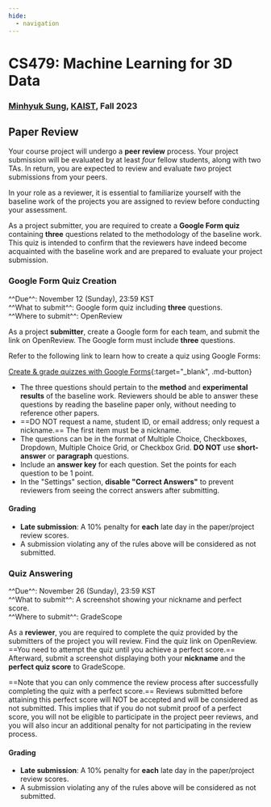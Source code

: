 ```yaml
---
hide:
  - navigation
---
```


# CS479: Machine Learning for 3D Data

<h3><b>
<a href="http://mhsung.github.io/" target="_blank">Minhyuk Sung</a>, <a href="https://www.kaist.ac.kr/" target="_blank">KAIST</a>, Fall 2023
</b></h3>

## Paper Review

Your course project will undergo a **peer review** process. Your project submission will be evaluated by at least *four* fellow students, along with two TAs. In return, you are expected to review and evaluate *two* project submissions from your peers.

In your role as a reviewer, it is essential to familiarize yourself with the baseline work of the projects you are assigned to review before conducting your assessment.

As a project submitter, you are required to create a **Google Form quiz** containing **three** questions related to the methodology of the baseline work. This quiz is intended to confirm that the reviewers have indeed become acquainted with the baseline work and are prepared to evaluate your project submission.


### **Google Form Quiz Creation**

^^Due^^: November 12 (Sunday), 23:59 KST  
^^What to submit^^: Google form quiz including **three** questions.  
^^Where to submit^^: OpenReview  

As a project **submitter**, create a Google form for each team, and submit the link on OpenReview. The Google form must include **three** questions.

Refer to the following link to learn how to create a quiz using Google Forms:

[Create & grade quizzes with Google Forms](https://support.google.com/docs/answer/7032287?sjid=12737264956254924123-NA){:target="_blank", .md-button}

- The three questions should pertain to the **method** and **experimental results** of the baseline work. Reviewers should be able to answer these questions by reading the baseline paper only, without needing to reference other papers.
- ==DO NOT request a name, student ID, or email address; only request a nickname.== The first item must be a nickname.
- The questions can be in the format of Multiple Choice, Checkboxes, Dropdown, Multiple Choice Grid, or Checkbox Grid. **DO NOT** use **short-answer** or **paragraph** questions.
- Include an **answer key** for each question. Set the points for each question to be 1 point.
- In the "Settings" section, **disable "Correct Answers"** to prevent reviewers from seeing the correct answers after submitting.

#### Grading
- **Late submission**: A 10% penalty for **each** late day in the paper/project review scores.
- A submission violating any of the rules above will be considered as not submitted.


### **Quiz Answering**

^^Due^^: November 26 (Sunday), 23:59 KST  
^^What to submit^^: A screenshot showing your nickname and perfect score.  
^^Where to submit^^: GradeScope  

As a **reviewer**, you are required to complete the quiz provided by the submitters of the project you will review. Find the quiz link on OpenReview. ==You need to attempt the quiz until you achieve a perfect score.== Afterward, submit a screenshot displaying both your **nickname** and the **perfect quiz score** to GradeScope.

==Note that you can only commence the review process after successfully completing the quiz with a perfect score.== Reviews submitted before attaining this perfect score will NOT be accepted and will be considered as not submitted. This implies that if you do not submit proof of a perfect score, you will not be eligible to participate in the project peer reviews, and you will also incur an additional penalty for not participating in the review process.

#### Grading
- **Late submission**: A 10% penalty for **each** late day in the paper/project review scores.
- A submission violating any of the rules above will be considered as not submitted.

<br />
